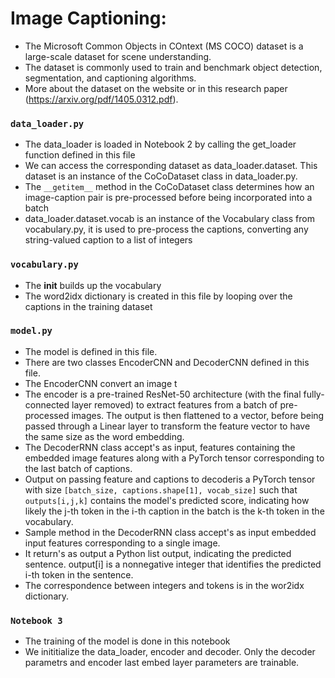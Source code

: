 # Image Captioning:
* The Microsoft Common Objects in COntext (MS COCO) dataset is a large-scale dataset for scene understanding. 
* The dataset is commonly used to train and benchmark object detection, segmentation, and captioning algorithms.
* More about the dataset on the website or in this research paper (https://arxiv.org/pdf/1405.0312.pdf).
### ``data_loader.py``
* The data_loader is loaded in Notebook 2 by calling the get_loader function defined in this file
* We can access the corresponding dataset as data_loader.dataset. This dataset is an instance of the CoCoDataset class in data_loader.py.
* The ``__getitem__`` method in the CoCoDataset class determines how an image-caption pair is pre-processed before being incorporated into a batch
*  data_loader.dataset.vocab is an instance of the Vocabulary class from vocabulary.py, it is used to pre-process the captions, converting any string-valued caption to a list of integers
### ``vocabulary.py``
* The __init__ builds up the vocabulary
*  The word2idx dictionary is created in this file by looping over the captions in the training dataset

### ``model.py``
* The model is defined in this file.
* There are two classes EncoderCNN and DecoderCNN defined in this file.
* The EncoderCNN convert an image t
* The encoder is a pre-trained ResNet-50 architecture (with the final fully-connected layer removed) to extract features from a batch of pre-processed images. The output is then flattened to a vector, before being passed through a Linear layer to transform the feature vector to have the same size as the word embedding.
* The DecoderRNN class accept's as input, features containing the embedded image features along with a PyTorch tensor corresponding to the last batch of captions.
* Output on passing feature and captions to decoderis a PyTorch tensor with size ``[batch_size, captions.shape[1], vocab_size]`` such that ``outputs[i,j,k]`` contains the model's predicted score, indicating how likely the j-th token in the i-th caption in the batch is the k-th token in the vocabulary.
* Sample method in the DecoderRNN class accept's as input embedded input features corresponding to a single image.
* It return's as output a Python list output, indicating the predicted sentence. output[i] is a nonnegative integer that identifies the predicted i-th token in the sentence. 
* The correspondence between integers and tokens is in the wor2idx dictionary.

### ``Notebook 3``
* The training of the model is done in this notebook
* We inititialize the data_loader, encoder and decoder. Only the decoder parametrs and encoder last embed layer parameters are trainable.
